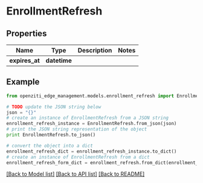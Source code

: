 # EnrollmentRefresh


## Properties
Name | Type | Description | Notes
------------ | ------------- | ------------- | -------------
**expires_at** | **datetime** |  | 

## Example

```python
from openziti_edge_management.models.enrollment_refresh import EnrollmentRefresh

# TODO update the JSON string below
json = "{}"
# create an instance of EnrollmentRefresh from a JSON string
enrollment_refresh_instance = EnrollmentRefresh.from_json(json)
# print the JSON string representation of the object
print EnrollmentRefresh.to_json()

# convert the object into a dict
enrollment_refresh_dict = enrollment_refresh_instance.to_dict()
# create an instance of EnrollmentRefresh from a dict
enrollment_refresh_form_dict = enrollment_refresh.from_dict(enrollment_refresh_dict)
```
[[Back to Model list]](../README.md#documentation-for-models) [[Back to API list]](../README.md#documentation-for-api-endpoints) [[Back to README]](../README.md)


